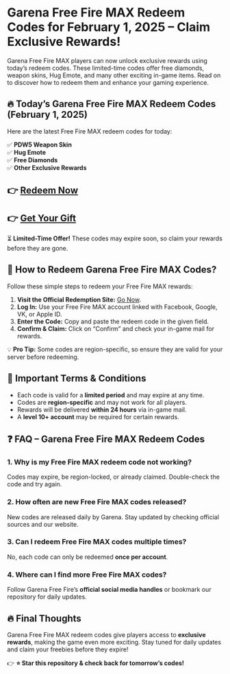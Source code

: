 # Garena Free Fire MAX Redeem Codes for February 1, 2025 – Claim Exclusive Rewards!  

Garena Free Fire MAX players can now unlock exclusive rewards using today’s redeem codes. These limited-time codes offer free diamonds, weapon skins, Hug Emote, and many other exciting in-game items. Read on to discover how to redeem them and enhance your gaming experience.  

## 🔥 Today’s Garena Free Fire MAX Redeem Codes (February 1, 2025)  

Here are the latest Free Fire MAX redeem codes for today:  

✅ **PDW5 Weapon Skin**  
✅ **Hug Emote**  
✅ **Free Diamonds**  
✅ **Other Exclusive Rewards**  
**<h2>👉 [Redeem Now](https://giftcodehive.com/Free-Fire-Diamond)**</h2>
**<h2>👉 [Get Your Gift](https://giftcodehive.com/Free-Fire-Diamond)**</h2>  

⏳ **Limited-Time Offer!** These codes may expire soon, so claim your rewards before they are gone.  

## 🎯 How to Redeem Garena Free Fire MAX Codes?  

Follow these simple steps to redeem your Free Fire MAX rewards:  

1. **Visit the Official Redemption Site:**  [Go Now](https://giftcodehive.com/Free-Fire-Diamond).  
2. **Log In:** Use your Free Fire MAX account linked with Facebook, Google, VK, or Apple ID.  
3. **Enter the Code:** Copy and paste the redeem code in the given field.  
4. **Confirm & Claim:** Click on “Confirm” and check your in-game mail for rewards.  

💡 **Pro Tip:** Some codes are region-specific, so ensure they are valid for your server before redeeming.  

## 🛑 Important Terms & Conditions  

- Each code is valid for a **limited period** and may expire at any time.  
- Codes are **region-specific** and may not work for all players.  
- Rewards will be delivered **within 24 hours** via in-game mail.  
- A **level 10+ account** may be required for certain rewards.  

## ❓ FAQ – Garena Free Fire MAX Redeem Codes  

### 1. Why is my Free Fire MAX redeem code not working?  
Codes may expire, be region-locked, or already claimed. Double-check the code and try again.  

### 2. How often are new Free Fire MAX codes released?  
New codes are released daily by Garena. Stay updated by checking official sources and our website.  

### 3. Can I redeem Free Fire MAX codes multiple times?  
No, each code can only be redeemed **once per account**.  

### 4. Where can I find more Free Fire MAX codes?  
Follow Garena Free Fire’s **official social media handles** or bookmark our repository for daily updates.  

## 🔥 Final Thoughts  

Garena Free Fire MAX redeem codes give players access to **exclusive rewards**, making the game even more exciting. Stay tuned for daily updates and claim your freebies before they expire!  

👉 **⭐ Star this repository & check back for tomorrow’s codes!**  
